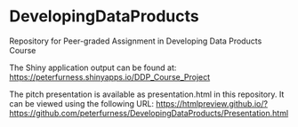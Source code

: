 # DevelopingDataProducts
Repository for Peer-graded Assignment in Developing Data Products Course


The 
Shiny application output can be found at:
https://peterfurness.shinyapps.io/DDP_Course_Project

The pitch presentation is available as presentation.html in this repository.  It can be viewed using the following URL:
https://htmlpreview.github.io/?https://github.com/peterfurness/DevelopingDataProducts/Presentation.html